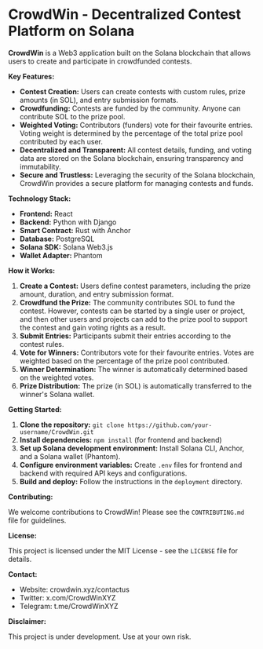 # CrowdWin - Decentralized Contest Platform on Solana

**CrowdWin** is a Web3 application built on the Solana blockchain that allows users to create and participate in crowdfunded contests. 

**Key Features:**

* **Contest Creation:**  Users can create contests with custom rules, prize amounts (in SOL), and entry submission formats.
* **Crowdfunding:** Contests are funded by the community. Anyone can contribute SOL to the prize pool.
* **Weighted Voting:**  Contributors (funders) vote for their favourite entries. Voting weight is determined by the percentage of the total prize pool contributed by each user.
* **Decentralized and Transparent:** All contest details, funding, and voting data are stored on the Solana blockchain, ensuring transparency and immutability.
* **Secure and Trustless:**  Leveraging the security of the Solana blockchain, CrowdWin provides a secure platform for managing contests and funds.

**Technology Stack:**

* **Frontend:** React
* **Backend:** Python with Django
* **Smart Contract:** Rust with Anchor
* **Database:** PostgreSQL
* **Solana SDK:** Solana Web3.js
* **Wallet Adapter:** Phantom

**How it Works:**

1. **Create a Contest:** Users define contest parameters, including the prize amount, duration, and entry submission format.
2. **Crowdfund the Prize:** The community contributes SOL to fund the contest. However, contests can be started by a single user or project, and then other users and projects can add to the prize pool to support the contest and gain voting rights as a result.
3. **Submit Entries:** Participants submit their entries according to the contest rules.
4. **Vote for Winners:** Contributors vote for their favourite entries. Votes are weighted based on the percentage of the prize pool contributed.
5. **Winner Determination:** The winner is automatically determined based on the weighted votes.
6. **Prize Distribution:** The prize (in SOL) is automatically transferred to the winner's Solana wallet.

**Getting Started:**

1. **Clone the repository:** `git clone https://github.com/your-username/CrowdWin.git`
2. **Install dependencies:** `npm install` (for frontend and backend)
3. **Set up Solana development environment:** Install Solana CLI, Anchor, and a Solana wallet (Phantom).
4. **Configure environment variables:** Create `.env` files for frontend and backend with required API keys and configurations.
5. **Build and deploy:** Follow the instructions in the `deployment` directory.

**Contributing:**

We welcome contributions to CrowdWin! Please see the `CONTRIBUTING.md` file for guidelines.

**License:**

This project is licensed under the MIT License - see the `LICENSE` file for details.

**Contact:**

* Website: crowdwin.xyz/contactus
* Twitter: x.com/CrowdWinXYZ
* Telegram: t.me/CrowdWinXYZ

**Disclaimer:**

This project is under development. Use at your own risk.
